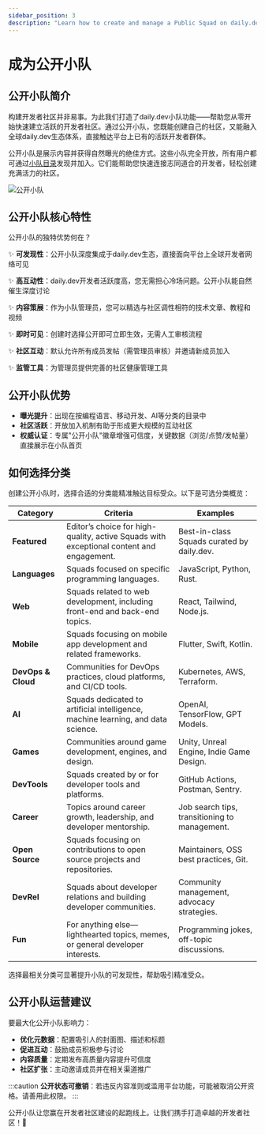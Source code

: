 ```yaml
---
sidebar_position: 3
description: "Learn how to create and manage a Public Squad on daily.dev to boost your visibility, engagement, and reach within the developer community."
---
```


# 成为公开小队

## 公开小队简介

构建开发者社区并非易事。为此我们打造了daily.dev小队功能——帮助您从零开始快速建立活跃的开发者社区。通过公开小队，您既能创建自己的社区，又能融入全球daily.dev生态体系，直接触达平台上已有的活跃开发者群体。

公开小队是展示内容并获得自然曝光的绝佳方式。这些小队完全开放，所有用户都可通过[小队目录](https://app.daily.dev/squads)发现并加入。它们能帮助您快速连接志同道合的开发者，轻松创建充满活力的社区。

![公开小队](https://daily-now-res.cloudinary.com/image/upload/v1722602245/docs-v2/db1091c4-eab0-4357-ba73-a8c3873f6231.png)

## 公开小队核心特性

公开小队的独特优势何在？

✨ **可发现性**：公开小队深度集成于daily.dev生态，直接面向平台上全球开发者网络可见

✨ **高互动性**：daily.dev开发者活跃度高，您无需担心冷场问题。公开小队能自然催生深度讨论

✨ **内容策展**：作为小队管理员，您可以精选与社区调性相符的技术文章、教程和视频

✨ **即时可见**：创建时选择公开即可立即生效，无需人工审核流程

✨ **社区互动**：默认允许所有成员发帖（需管理员审核）并邀请新成员加入

✨ **监管工具**：为管理员提供完善的社区健康管理工具

## 公开小队优势

- **曝光提升**：出现在按编程语言、移动开发、AI等分类的目录中  
- **社区活跃**：开放加入机制有助于形成更大规模的互动社区  
- **权威认证**：专属"公开小队"徽章增强可信度，关键数据（浏览/点赞/发帖量）直接展示在小队首页

## 如何选择分类

创建公开小队时，选择合适的分类能精准触达目标受众。以下是可选分类概览：

| **Category**         | **Criteria**                                                                                   | **Examples**                                   |
|-----------------------|-----------------------------------------------------------------------------------------------|-----------------------------------------------|
| **Featured**          | Editor’s choice for high-quality, active Squads with exceptional content and engagement.      | Best-in-class Squads curated by daily.dev.    |
| **Languages**         | Squads focused on specific programming languages.                                             | JavaScript, Python, Rust.                     |
| **Web**               | Squads related to web development, including front-end and back-end topics.                   | React, Tailwind, Node.js.                     |
| **Mobile**            | Squads focusing on mobile app development and related frameworks.                             | Flutter, Swift, Kotlin.                       |
| **DevOps & Cloud**    | Communities for DevOps practices, cloud platforms, and CI/CD tools.                           | Kubernetes, AWS, Terraform.                   |
| **AI**                | Squads dedicated to artificial intelligence, machine learning, and data science.              | OpenAI, TensorFlow, GPT Models.               |
| **Games**             | Communities around game development, engines, and design.                                     | Unity, Unreal Engine, Indie Game Design.      |
| **DevTools**          | Squads created by or for developer tools and platforms.                                       | GitHub Actions, Postman, Sentry.              |
| **Career**            | Topics around career growth, leadership, and developer mentorship.                            | Job search tips, transitioning to management. |
| **Open Source**       | Squads focusing on contributions to open source projects and repositories.                    | Maintainers, OSS best practices, Git.         |
| **DevRel**            | Squads about developer relations and building developer communities.                          | Community management, advocacy strategies.    |
| **Fun**               | For anything else—lighthearted topics, memes, or general developer interests.                 | Programming jokes, off-topic discussions.     |

选择最相关分类可显著提升小队的可发现性，帮助吸引精准受众。

## 公开小队运营建议

要最大化公开小队影响力：

- **优化元数据**：配置吸引人的封面图、描述和标题  
- **促进互动**：鼓励成员积极参与讨论  
- **内容质量**：定期发布高质量内容提升可信度  
- **社区扩张**：主动邀请成员并在相关渠道推广

:::caution
**公开状态可撤销**：若违反内容准则或滥用平台功能，可能被取消公开资格。请善用此权限。
:::

公开小队让您赢在开发者社区建设的起跑线上。让我们携手打造卓越的开发者社区！🚀